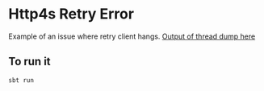 # Http4s Retry Error

Example of an issue where retry client hangs.
[Output of thread dump here](out.log)

## To run it

```shell
sbt run
```